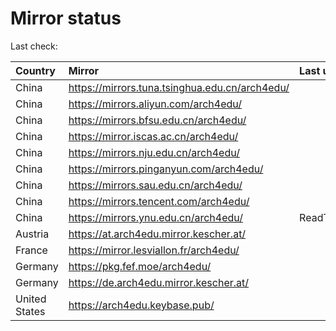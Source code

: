 <script src="./time.js"></script>
# Mirror status
Last check: <script type="text/javascript">localize(1667813037.9120607);</script>

|Country|Mirror|Last update|
|:------|:-----|:----------|
|China|https://mirrors.tuna.tsinghua.edu.cn/arch4edu/|<script type="text/javascript">localize(1667803386);</script>|
|China|https://mirrors.aliyun.com/arch4edu/|<script type="text/javascript">localize(1667716890);</script>|
|China|https://mirrors.bfsu.edu.cn/arch4edu/|<script type="text/javascript">localize(1667761146);</script>|
|China|https://mirror.iscas.ac.cn/arch4edu/|<script type="text/javascript">localize(1667761146);</script>|
|China|https://mirrors.nju.edu.cn/arch4edu/|<script type="text/javascript">localize(1667716890);</script>|
|China|https://mirrors.pinganyun.com/arch4edu/|<script type="text/javascript">localize(1667761146);</script>|
|China|https://mirrors.sau.edu.cn/arch4edu/|<script type="text/javascript">localize(1650446957);</script>|
|China|https://mirrors.tencent.com/arch4edu/|<script type="text/javascript">localize(1667761146);</script>|
|China|https://mirrors.ynu.edu.cn/arch4edu/|ReadTimeout|
|Austria|https://at.arch4edu.mirror.kescher.at/|<script type="text/javascript">localize(1667761146);</script>|
|France|https://mirror.lesviallon.fr/arch4edu/|<script type="text/javascript">localize(1667761146);</script>|
|Germany|https://pkg.fef.moe/arch4edu/|<script type="text/javascript">localize(1667761146);</script>|
|Germany|https://de.arch4edu.mirror.kescher.at/|<script type="text/javascript">localize(1667761146);</script>|
|United States|https://arch4edu.keybase.pub/|<script type="text/javascript">localize(1667761146);</script>|

<script src="./tablefilter/tablefilter.js"></script>
<script src="./table.js"></script>